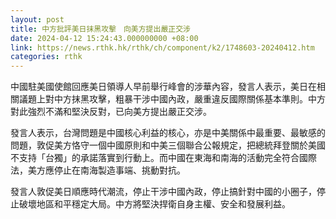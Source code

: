```yaml
---
layout: post
title: 中方批評美日抹黑攻擊　向美方提出嚴正交涉
date: 2024-04-12 15:24:43.000000000 +08:00
link: https://news.rthk.hk/rthk/ch/component/k2/1748603-20240412.htm
categories: rthk
---
```


中國駐美國使館回應美日領導人早前舉行峰會的涉華內容，發言人表示，美日在相關議題上對中方抹黑攻擊，粗暴干涉中國內政，嚴重違反國際關係基本準則。中方對此強烈不滿和堅決反對，已向美方提出嚴正交涉。

發言人表示，台灣問題是中國核心利益的核心，亦是中美關係中最重要、最敏感的問題，敦促美方恪守一個中國原則和中美三個聯合公報規定，把總統拜登關於美國不支持「台獨」的承諾落實到行動上。而中國在東海和南海的活動完全符合國際法，美方應停止在南海製造事端、挑動對抗。

發言人敦促美日順應時代潮流，停止干涉中國內政，停止搞針對中國的小圈子，停止破壞地區和平穩定大局。中方將堅決捍衛自身主權、安全和發展利益。
